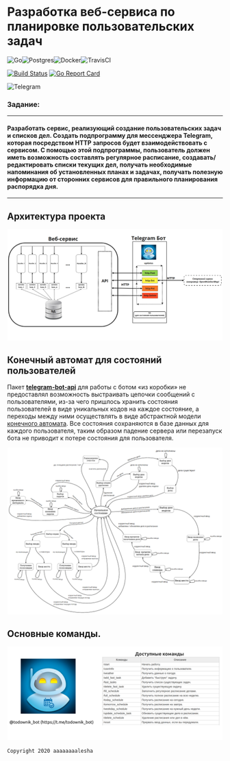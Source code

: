 # Разработка веб-сервиса по планировке пользовательских задач

<img alt="Go" src="https://img.shields.io/badge/go-%2300ADD8.svg?&style=for-the-badge&logo=go&logoColor=white"/><img alt="Postgres" src ="https://img.shields.io/badge/postgres-%23316192.svg?&style=for-the-badge&logo=postgresql&logoColor=white"/><img alt="Docker" src="https://img.shields.io/badge/docker%20-%230db7ed.svg?&style=for-the-badge&logo=docker&logoColor=white"/><img alt="TravisCI" src="https://img.shields.io/badge/travisci%20-%232B2F33.svg?&style=for-the-badge&logo=travis&logoColor=white"/>

[![Build Status](https://travis-ci.com/bmstu-iu8-g4-2020-project/todo_web_service.svg?branch=master)](https://travis-ci.com/bmstu-iu8-g4-2020-project/todo_web_service)
[![Go Report Card](https://goreportcard.com/badge/github.com/bmstu-iu8-g4-2020-project/todo_web_service)](https://goreportcard.com/report/github.com/bmstu-iu8-g4-2020-project/todo_web_service)

<img alt="Telegram" src="https://img.shields.io/badge/aaaaaaaalesha-2CA5E0?style=for-the-badge&logo=telegram&logoColor=white" />


### Задание:

***

#### Разработать сервис, реализующий создание пользовательских задач и списков дел. Создать подпрограмму для мессенджера Telegram, которая посредством HTTP запросов будет взаимодействовать с сервисом. С помощью этой подпрограммы, пользователь должен иметь возможность составлять регулярное расписание, создавать/редактировать списки текущих дел, получать необходимые напоминания об установленных планах и задачах, получать полезную информацию от сторонних сервисов для правильного планирования распорядка дня.

***

## Архитектура проекта

![Project Architecture](assets/images/project_architecture.png)

## Конечный автомат для состояний пользователей

Пакет [__telegram-bot-api__](https://github.com/go-telegram-bot-api/telegram-bot-api) для работы с ботом «из коробки» не предоставлял
возможность выстраивать цепочки сообщений с пользователями, из-за чего
пришлось хранить состояния пользователей в виде уникальных кодов на
каждое состояние, а переходы между ними осуществлять в виде абстрактной
модели [конечного автомата](https://ru.wikipedia.org/wiki/%D0%9A%D0%BE%D0%BD%D0%B5%D1%87%D0%BD%D1%8B%D0%B9_%D0%B0%D0%B2%D1%82%D0%BE%D0%BC%D0%B0%D1%82). Все состояния сохраняются в базе
данных для каждого пользователя, таким образом падение сервера или
перезапуск бота не приводит к потере состояния для пользователя.

![FMS](assets/images/FMS_for_user_states.png)

## Основные команды.

[![Bot and commands](assets/images/bot&commands.png)](https://t.me/todownik_bot "t.me/todownik_bot")

```shell
Copyright 2020 aaaaaaaalesha 
```
